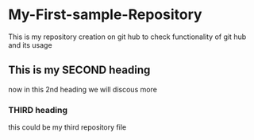 # My-First-sample-Repository
This is my repository creation on git hub to check functionality of git hub and its usage
## This is my SECOND heading 
now in this 2nd heading we will discous more
### THIRD heading 
this could be my third repository file 
